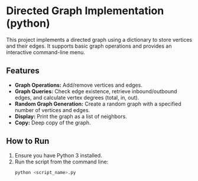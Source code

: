 # Directed Graph Implementation (python)

This project implements a directed graph using a dictionary to store vertices and their edges. It supports basic graph operations and provides an interactive command-line menu.

## Features
- **Graph Operations:** Add/remove vertices and edges.
- **Graph Queries:** Check edge existence, retrieve inbound/outbound edges, and calculate vertex degrees (total, in, out).
- **Random Graph Generation:** Create a random graph with a specified number of vertices and edges.
- **Display:** Print the graph as a list of neighbors.
- **Copy:** Deep copy of the graph.

## How to Run
1. Ensure you have Python 3 installed.
2. Run the script from the command line:
   ```bash
   python <script_name>.py
